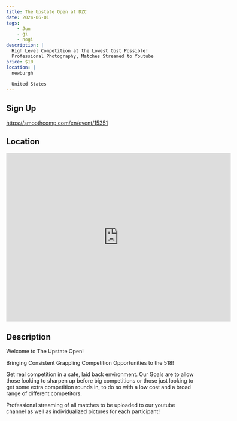```yaml
---
title: The Upstate Open at DZC
date: 2024-06-01
tags:
    - Jun
    - gi 
    - nogi 
description: |
  High Level Competition at the Lowest Cost Possible!
  Professional Photography, Matches Streamed to Youtube
price: $10
location: |
  newburgh
  
  United States
---
```

## Sign Up
https://smoothcomp.com/en/event/15351

## Location
<iframe src="https://www.google.com/maps/embed?pb=!1m18!1m12!1m3!1d12345.6789!2d-74.0254220!3d41.4963056!2m3!1f0!2f0!3f0!3m2!1i1024!2i768!4f13.1!3m3!1m2!1s0x0%3A0x0!2z41.4963056!5e0!3m2!1sen!2sus!4v1234567890" width="600" height="450" style="border:0;" allowfullscreen="" loading="lazy"></iframe>

## Description
Welcome to The Upstate Open!


Bringing Consistent Grappling Competition Opportunities to the 518!


Get real competition in a safe, laid back environment. Our Goals are to allow those looking to sharpen up before big competitions or those just looking to get some extra competition rounds in, to do so with a low cost and a broad range of different competitors. 


Professional streaming of all matches to be uploaded to our youtube channel as well as individualized pictures for each participant!